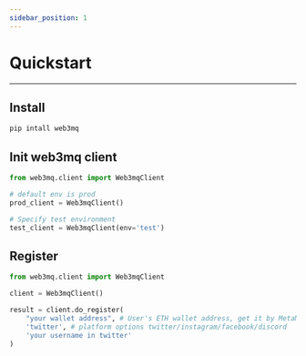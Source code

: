 ```yaml
---
sidebar_position: 1
---
```


# Quickstart
___

## Install

```bash
pip intall web3mq
```

## Init web3mq client

```python
from web3mq.client import Web3mqClient

# default env is prod
prod_client = Web3mqClient()

# Specify test environment
test_client = Web3mqClient(env='test')
```

## Register

```python
from web3mq.client import Web3mqClient

client = Web3mqClient()

result = client.do_register(
    "your wallet address", # User's ETH wallet address, get it by MetaMask's API
    'twitter', # platform options twitter/instagram/facebook/discord
    'your username in twitter'
)
```

